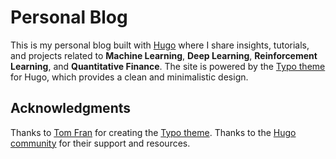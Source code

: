 # Personal Blog

This is my personal blog built with [Hugo](https://gohugo.io/) where I share insights, tutorials, and projects related to **Machine Learning**, **Deep Learning**, **Reinforcement Learning**, and **Quantitative Finance**. The site is powered by the [Typo theme](https://github.com/tomfran/typo) for Hugo, which provides a clean and minimalistic design.

## Acknowledgments

Thanks to [Tom Fran](https://github.com/tomfran) for creating the [Typo theme](https://github.com/tomfran/typo).
Thanks to the [Hugo community](https://discourse.gohugo.io/) for their support and resources.
